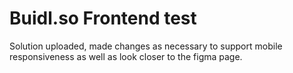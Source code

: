# Buidl.so Frontend test
Solution uploaded, made changes as necessary to support mobile responsiveness as well as look closer to the figma page.